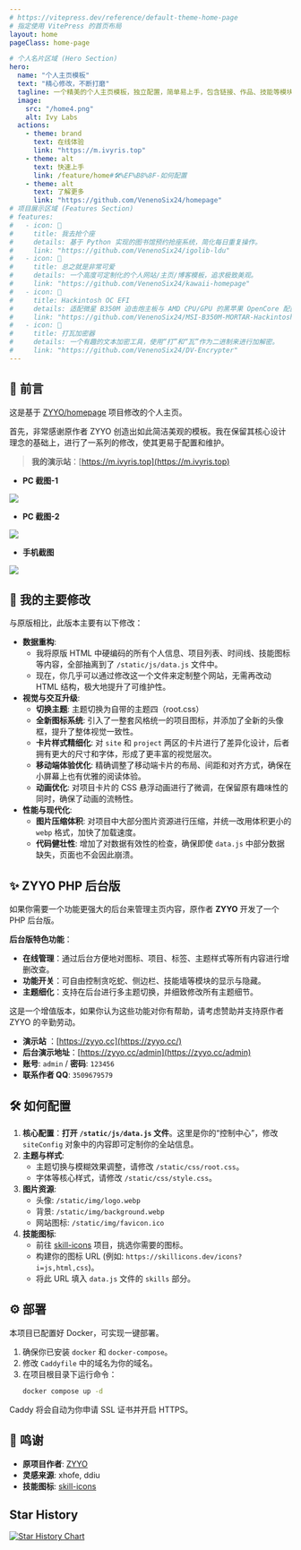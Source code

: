 ```yaml
---
# https://vitepress.dev/reference/default-theme-home-page
# 指定使用 VitePress 的首页布局
layout: home
pageClass: home-page

# 个人名片区域 (Hero Section)
hero:
  name: "个人主页模板"
  text: "精心修改，不断打磨"
  tagline: 一个精美的个人主页模板，独立配置，简单易上手，包含链接、作品、技能等模块
  image:
    src: "/home4.png"
    alt: Ivy Labs
  actions:
    - theme: brand
      text: 在线体验
      link: "https://m.ivyris.top"
    - theme: alt
      text: 快速上手
      link: /feature/home#🛠%EF%B8%8F-如何配置
    - theme: alt
      text: 了解更多
      link: "https://github.com/VenenoSix24/homepage"
# 项目展示区域 (Features Section)
# features:
#   - icon: 🤖
#     title: 我去抢个座
#     details: 基于 Python 实现的图书馆预约抢座系统，简化每日重复操作。
#     link: "https://github.com/VenenoSix24/igolib-ldu"
#   - icon: 🌸
#     title: 总之就是非常可爱
#     details: 一个高度可定制化的个人网站/主页/博客模板，追求极致美观。
#     link: "https://github.com/VenenoSix24/kawaii-homepage"
#   - icon: 🍎
#     title: Hackintosh OC EFI
#     details: 适配微星 B350M 迫击炮主板与 AMD CPU/GPU 的黑苹果 OpenCore 配置。
#     link: "https://github.com/VenenoSix24/MSI-B350M-MORTAR-Hackintosh-OpenCore-EFI"
#   - icon: 🎲
#     title: 打瓦加密器
#     details: 一个有趣的文本加密工具，使用“打”和“瓦”作为二进制来进行加解密。
#     link: "https://github.com/VenenoSix24/DV-Encrypter"
---
```


## 📔 前言

这是基于 [ZYYO/homepage](https://github.com/ZYYO666/homepage) 项目修改的个人主页。

首先，非常感谢原作者 ZYYO 创造出如此简洁美观的模板。我在保留其核心设计理念的基础上，进行了一系列的修改，使其更易于配置和维护。

> **我的演示站**：[https://m.ivyris.top](https://m.ivyris.top)

- **PC 截图-1**

![](https://s2.loli.net/2025/08/17/J5UvNpkX96CjcxG.jpg)

- **PC 截图-2**

![](https://s2.loli.net/2025/08/17/NvdM5G3aVsFf1zg.jpg)

- **手机截图**

<img src="https://s2.loli.net/2025/08/17/iXGUpEe7zt2b5Zu.jpg"  />

## 🚀 我的主要修改

与原版相比，此版本主要有以下修改：

- **数据重构**:
  - 我将原版 HTML 中硬编码的所有个人信息、项目列表、时间线、技能图标等内容，全部抽离到了 `/static/js/data.js` 文件中。
  - 现在，你几乎可以通过修改这一个文件来定制整个网站，无需再改动 HTML 结构，极大地提升了可维护性。
- **视觉与交互升级**:
  - **切换主题**: 主题切换为自带的主题四（root.css）
  - **全新图标系统**: 引入了一整套风格统一的项目图标，并添加了全新的头像框，提升了整体视觉一致性。
  - **卡片样式精细化**: 对 `site` 和 `project` 两区的卡片进行了差异化设计，后者拥有更大的尺寸和字体，形成了更丰富的视觉层次。
  - **移动端体验优化**: 精确调整了移动端卡片的布局、间距和对齐方式，确保在小屏幕上也有优雅的阅读体验。
  - **动画优化**: 对项目卡片的 CSS 悬浮动画进行了微调，在保留原有趣味性的同时，确保了动画的流畅性。
- **性能与现代化**:
  - **图片压缩体积**: 对项目中大部分图片资源进行压缩，并统一改用体积更小的 `webp` 格式，加快了加载速度。
  - **代码健壮性**: 增加了对数据有效性的检查，确保即使 `data.js` 中部分数据缺失，页面也不会因此崩溃。

## ✨ ZYYO PHP 后台版

如果你需要一个功能更强大的后台来管理主页内容，原作者 **ZYYO** 开发了一个 PHP 后台版。

**后台版特色功能**：

- **在线管理**：通过后台方便地对图标、项目、标签、主题样式等所有内容进行增删改查。
- **功能开关**：可自由控制贪吃蛇、侧边栏、技能墙等模块的显示与隐藏。
- **主题细化**：支持在后台进行多主题切换，并细致修改所有主题细节。

这是一个增值版本，如果你认为这些功能对你有帮助，请考虑赞助并支持原作者 ZYYO 的辛勤劳动。

- **演示站** ：[https://zyyo.cc](https://zyyo.cc/)
- **后台演示地址**：[https://zyyo.cc/admin](https://zyyo.cc/admin)
- **账号**: `admin` / **密码**: `123456`
- **联系作者 QQ**: `3509679579`

## 🛠️ 如何配置

1. **核心配置**：**打开 `/static/js/data.js` 文件**。这里是你的“控制中心”，修改 `siteConfig` 对象中的内容即可定制你的全站信息。
2. **主题与样式**:
   - 主题切换与模糊效果调整，请修改 `/static/css/root.css`。
   - 字体等核心样式，请修改 `/static/css/style.css`。
3. **图片资源**:
   - 头像: `/static/img/logo.webp`
   - 背景: `/static/img/background.webp`
   - 网站图标: `/static/img/favicon.ico`
4. **技能图标**:
   - 前往 [skill-icons](https://github.com/tandpfun/skill-icons) 项目，挑选你需要的图标。
   - 构建你的图标 URL (例如: `https://skillicons.dev/icons?i=js,html,css`)。
   - 将此 URL 填入 `data.js` 文件的 `skills` 部分。

## ⚙️ 部署

本项目已配置好 Docker，可实现一键部署。

1. 确保你已安装 `docker` 和 `docker-compose`。
2. 修改 `Caddyfile` 中的域名为你的域名。
3. 在项目根目录下运行命令：
   ```bash
   docker compose up -d
   ```

Caddy 将会自动为你申请 SSL 证书并开启 HTTPS。

## 🙏 鸣谢

- **原项目作者**: [ZYYO](https://github.com/ZYYO666)
- **灵感来源**: xhofe, ddiu
- **技能图标**: [skill-icons](https://github.com/tandpfun/skill-icons)

## Star History

[![Star History Chart](https://api.star-history.com/svg?repos=VenenoSix24/homepage&type=Date)](https://www.star-history.com/#VenenoSix24/homepage&Date)
